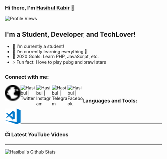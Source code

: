 ### Hi there, I'm [Hasibul Kabir][website] 👋


![Profile Views](https://hits.seeyoufarm.com/api/count/incr/badge.svg?url=https://github.com/hasibulkabir/&title=Profile%20Views)


## I'm a Student, Developer, and TechLover!
- 🔭 I’m currently a student!
- 🌱 I’m currently learning everything 🤣
- 🥅 2020 Goals: Learn PHP, JavaScript, etc.
- ⚡ Fun fact: I love to play pubg and brawl stars

### Connect with me:

[<img align="left" alt="hasibul.xyz" width="50px" src="https://raw.githubusercontent.com/iconic/open-iconic/master/svg/globe.svg" />][website]
<!-- [<img align="left" alt="Hasibul | YouTube" width="22px" src="https://cdn.jsdelivr.net/npm/simple-icons@v3/icons/youtube.svg" />][youtube] -->
[<img align="left" alt="Hasibul | Twitter" width="50px" src="https://cdn.jsdelivr.net/npm/simple-icons@v3/icons/twitter.svg" />][twitter]
[<img align="left" alt="Hasibul | Instagram" width="50px" src="https://cdn.jsdelivr.net/npm/simple-icons@v3/icons/instagram.svg" />][instagram]
[<img align="left" alt="Hasibul | Telegram" width="50px" src="https://cdn.jsdelivr.net/npm/simple-icons@v3/icons/telegram.svg" />][telegram]
[<img align="left" alt="Hasibul | Facebook" width="50px" src="https://cdn.jsdelivr.net/npm/simple-icons@v3/icons/facebook.svg" />][facebook]


<br />

### Languages and Tools:

[<img align="left" alt="Visual Studio Code" width="50px" src="https://raw.githubusercontent.com/github/explore/80688e429a7d4ef2fca1e82350fe8e3517d3494d/topics/visual-studio-code/visual-studio-code.png" />][website]


<br />
<br />

---

### 📺 Latest YouTube Videos
<!-- YOUTUBE:START -->
<!-- YOUTUBE:END -->

---


<img align="left" alt="Hasibul's Github Stats" src="https://github-readme-stats.vercel.app/api?username=hasibulkabir&show_icons=true&hide_border=true" />

[website]: https://hasibul.xyz
[twitter]: https://twitter.com/MdHasibulKabir
[instagram]: https://instagram.com/HasibulKobir
[telegram]: https://t.me/HasibulKobir
[facebook]: https://facebook.com/hasibul.kobir.92
<!-- [youtube]: https://youtube.com/ -->
